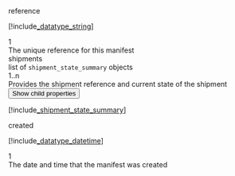 <div class="property">
    <div class="name">reference</div>
    <div class="type">

[!include[_datatype_string](_datatype_string.md)]
</div>
    <div class="occurs">1</div>
    <div class="description">The unique reference for this manifest</div>
</div>
<div class="property">
    <div class="name">shipments</div>
    <div class="type">list of <code>shipment_state_summary</code> objects</div>
    <div class="occurs">1..n</div>
    <div class="description">Provides the shipment reference and current state of the shipment</div>
    <div class="dropdown"> 
        <button onclick="dropFunction(this)">Show child properties</button>
        <div class="dropdown-content">

[!include[_shipment_state_summary](_shipment_state_summary.md)]
</div>
    </div>    
</div>
<div class="property">
    <div class="name">created</div>
    <div class="type">

[!include[_datatype_datetime](_datatype_datetime.md)]
</div>
    <div class="occurs">1</div>
    <div class="description">The date and time that the manifest was created</div>
</div>